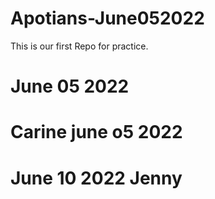# Apotians-June052022
This is our first Repo for practice.
# June 05 2022
# Carine june o5 2022
# June 10 2022 Jenny
